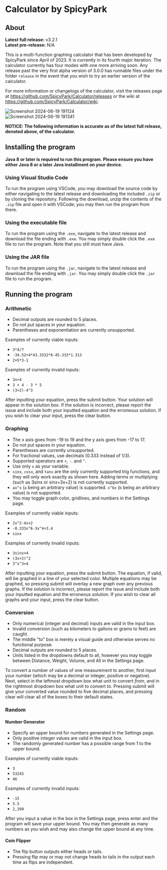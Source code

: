 # Calculator by SpicyPark
## About
**Latest full release:** v3.2.1<br>
**Latest pre-release:** N/A

This is a multi-function graphing calculator that has been developed by SpicyPark since April of 2023. It is currently in its fourth major iteration. The calculator currently has four modes with one more arriving soon. Any release past the very first alpha version of 3.0.0 has runnable files under the folder `release` in the event that you wish to try an earlier version of the calculator.

For more information or changelogs of the calculator, visit the releases page at https://github.com/SpicyPark/Calculator/releases or the wiki at https://github.com/SpicyPark/Calculator/wiki.

![Screenshot 2024-06-19 191124](https://github.com/SpicyPark/Calculator/assets/122577562/71428e7d-2eee-4381-a1ae-c87d61764242) <br>
![Screenshot 2024-06-19 191341](https://github.com/SpicyPark/Calculator/assets/122577562/64fec04a-71b4-4fa0-bff5-2c92e08a5872)

**NOTICE: The following information is accurate as of the latest full release, denoted above, of the calculator.**

## Installing the program
**Java 8 or later is required to run this program. Please ensure you have either Java 8 or a later Java installment on your device.**
### Using Visual Studio Code
To run the program using VSCode, you may download the source code by either navigating to the latest release and downloading the included `.zip` or by cloning the repository. Following the download, unzip the contents of the `.zip` file and open it with VSCode; you may then run the program from there.
### Using the executable file
To run the program using the `.exe`, navigate to the latest release and download the file ending with `.exe`. You may simply double click the `.exe` file to run the program. Note that you still must have Java.
### Using the JAR file
To run the program using the `.jar`, navigate to the latest release and download the file ending with `.jar`. You may simply double click the `.jar` file to run the program.
## Running the program
### Arithmetic
- Decimal outputs are rounded to 5 places.
- Do not put spaces in your equation.
- Parentheses and exponentiation are currently unsupported.

Examples of currently viable inputs:
- `3*4/7`
- `-34.52+4*43.3332*8-45.333*1.313`
- `2+5*3-1`

Examples of currently invalid inputs:
- `3n+4`
- `3 + 4 - 3 * 5`
- `(3+2)-4^3`

After inputting your equation, press the submit button. Your solution will appear in the solution box. If the solution is incorrect, please report the issue and include both your inputted equation and the erroneous solution. If you wish to clear your input, press the clear button.
### Graphing
- The x axis goes from -19 to 19 and the y axis goes from -17 to 17.
- Do not put spaces in your equation.
- Parentheses are currently unsupported.
- For fractional values, use decimals (0.333 instead of 1/3).
- Supported operators are `+`, `-`. and `^`.
- Use only `x` as your variable.
- `sinx`, `cosx`, and `tanx` are the only currently supported trig functions, and they will only work exactly as shown here. Adding terms or multiplying (such as 3sinx or sinx+3x+2) is not currently supported.
- `ax^x` (`a` being an arbitrary value) is supported. `x^bx` (`b` being an arbitrary value) is not supported.
- You may toggle graph color, gridlines, and numbers in the Settings page.

Examples of currently viable inputs:
- `2x^2-4x+2`
- `-0.333x^6-3x^4+3.4`
- `sinx`

Examples of currently invalid inputs:
- `3sinx+4`
- `(3x+2)^2`
- `3^x^3+4`

After inputting your equation, press the submit button. The equation, if valid, will be graphed in a line of your selected color. Multiple equations may be graphed, so pressing submit will overlay a new graph over any previous graphs. If the solution is incorrect, please report the issue and include both your inputted equation and the erroneous solution. If you wish to clear all graphs and your input, press the clear button.
### Conversion
- Only numerical (integer and decimal) inputs are valid in the input box.
- Invalid conversion (such as kilometers to gallons or grams to feet) are caught.
- The middle "to" box is merely a visual guide and otherwise serves no functional purpose.
- Decimal outputs are rounded to 5 places.
- Units listed in the dropdowns default to all, however you may toggle between Distance, Weight, Volume, and All in the Settings page.

To convert a number of values of one measurement to another, first input your number (which may be a decimal or integer, positive or negative). Next, select in the leftmost dropdown box what unit to convert *from*, and in the rightmost dropdown box what unit to convert *to*. Pressing submit will give your converted value rounded to five decimal places, and pressing clear will clear all of the boxes to their default states.
### Random
#### Number Generator
- Specify an upper bound for numbers generated in the Settings page.
- Only positive integer values are valid in the input box.
- The randomly generated number has a possible range from 1 to the upper bound.

Examples of currently viable inputs:
- `3`
- `53245`
- `46`

Examples of currently invalid inputs:
- `-15`
- `5.5`
- `2,399`

After you input a value in the box in the Settings page, press enter and the program will save your upper bound. You may then generate as many numbers as you wish and may also change the upper bound at any time.

#### Coin Flipper
- The flip button outputs either heads or tails.
- Pressing flip may or may not change heads to tails in the output each time as flips are independent.
